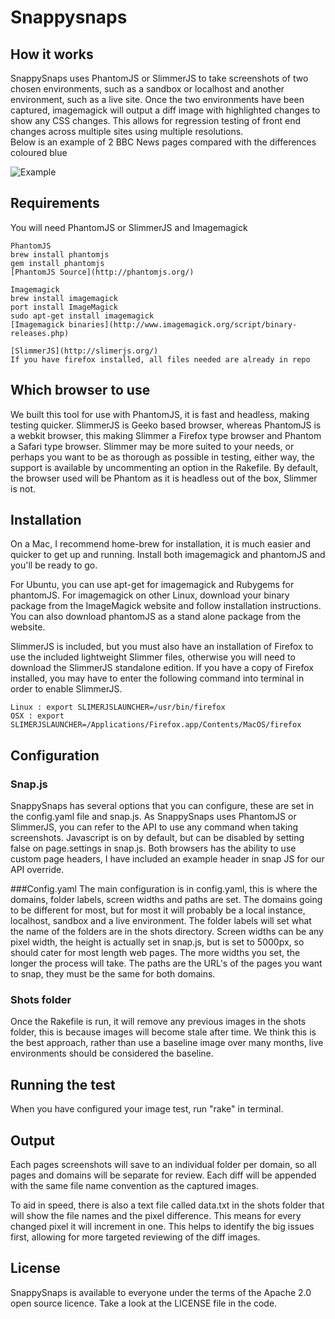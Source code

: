 # Snappysnaps

## How it works
SnappySnaps uses PhantomJS or SlimmerJS to take screenshots of two chosen environments, such as a sandbox or localhost and another environment, such as a live site.  Once the two environments have been captured, imagemagick will output a diff image with highlighted changes to show any CSS changes.  This allows for regression testing of front end changes across multiple sites using multiple resolutions.  
Below is an example of 2 BBC News pages compared with the differences coloured blue

![Example](https://github.com/BBC-News/snappysnaps/raw/master/320_diff.png)

## Requirements
You will need PhantomJS or SlimmerJS and Imagemagick
<pre><code>PhantomJS
brew install phantomjs
gem install phantomjs
[PhantomJS Source](http://phantomjs.org/)
</pre></code>

<pre><code>Imagemagick
brew install imagemagick
port install ImageMagick
sudo apt-get install imagemagick
[Imagemagick binaries](http://www.imagemagick.org/script/binary-releases.php)
</pre></code>

<pre><code>[SlimmerJS](http://slimerjs.org/)
If you have firefox installed, all files needed are already in repo
</pre></code>

## Which browser to use
We built this tool for use with PhantomJS, it is fast and headless, making testing quicker.  SlimmerJS is Geeko based browser, whereas PhantomJS is a webkit browser, this making Slimmer a Firefox type browser and Phantom a Safari type browser.  Slimmer may be more suited to your needs, or perhaps you want to be as thorough as possible in testing, either way, the support is available by uncommenting an option in the Rakefile.  By default, the browser used will be Phantom as it is headless out of the box, Slimmer is not.  

## Installation
On a Mac, I recommend home-brew for installation, it is much easier and quicker to get up and running.  Install both imagemagick and phantomJS and you'll be ready to go.  

For Ubuntu, you can use apt-get for imagemagick and Rubygems for phantomJS. For imagemagick on other Linux, download your binary package from the ImageMagick website and follow installation instructions.  You can also download phantomJS as a stand alone package from the website.

SlimmerJS is included, but you must also have an installation of Firefox to use the included lightweight Slimmer files, otherwise you will need to download the SlimmerJS standalone edition.  If you have a copy of Firefox installed, you may have to enter the following command into terminal in order to enable SlimmerJS.

<pre><code>Linux : export SLIMERJSLAUNCHER=/usr/bin/firefox
OSX : export SLIMERJSLAUNCHER=/Applications/Firefox.app/Contents/MacOS/firefox</pre></code>


## Configuration

### Snap.js
SnappySnaps has several options that you can configure, these are set in the config.yaml file and snap.js.  As SnappySnaps uses PhantomJS or SlimmerJS, you can refer to the API to use any command when taking screenshots.  Javascript is on by default, but can be disabled by setting false on page.settings in snap.js.  Both browsers has the ability to use custom page headers, I have included an example header in snap JS for our API override.

###Config.yaml
The main configuration is in config.yaml, this is where the domains, folder labels, screen widths and paths are set.  The domains going to be different for most, but for most it will probably be a local instance, localhost, sandbox and a live environment.  The folder labels will set what the name of the folders are in the shots directory.  Screen widths can be any pixel width, the height is actually set in snap.js, but is set to 5000px, so should cater for most length web pages.  The more widths you set, the longer the process will take.  The paths are the URL's of the pages you want to snap, they must be the same for both domains.

### Shots folder
Once the Rakefile is run, it will remove any previous images in the shots folder, this is because images will become stale after time.  We think this is the best approach, rather than use a baseline image over many months, live environments should be considered the baseline.

## Running the test
When you have configured your image test, run "rake" in terminal.

## Output
Each pages screenshots will save to an individual folder per domain, so all pages and domains will be separate for review.  Each diff will be appended with the same file name convention as the captured images.  

To aid in speed, there is also a text file called data.txt in the shots folder that will show the file names and the pixel difference.  This means for every changed pixel it will increment in one.  This helps to identify the big issues first, allowing for more targeted reviewing of the diff images.

## License
SnappySnaps is available to everyone under the terms of the Apache 2.0 open source licence. Take a look at the LICENSE file in the code.